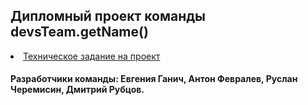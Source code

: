 <h2>Дипломный проект команды devsTeam.getName()</h2>
<li><a href="https://https://skyengpublic.notion.site/64113e0a2641475c9ad9bea93144afff">Техническое задание на проект</a></li>
<h4>Разработчики команды: Евгения Ганич, Антон Февралев, Руслан Черемисин, Дмитрий Рубцов.</h4>
